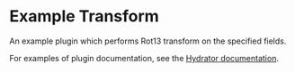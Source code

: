 # Example Transform

An example plugin which performs Rot13 transform on the 
specified fields.

For examples of plugin documentation, see the
[Hydrator documentation](https://github.com/caskdata/hydrator-plugins/tree/develop/core-plugins/docs).
